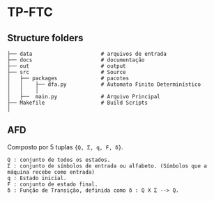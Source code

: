 # TP-FTC

## Structure folders

    ├── data                      # arquivos de entrada
    ├── docs                      # documentação 
    ├── out                       # output              
    ├── src                       # Source    
    │   ├── packages              # pacotes
    │   │    ├── dfa.py           # Automato Finito Determinístico    
    │   │    │
    │   ├──  main.py              # Arquivo Principal
    ├── Makefile                  # Build Scripts       
    │   


## AFD

Composto por 5 tuplas `{Q, Σ, q, F, δ}`. 

    Q : conjunto de todos os estados.
    Σ : conjunto de símbolos de entrada ou alfabeto. (Símbolos que a máquina recebe como entrada)
    q : Estado inicial.
    F : conjunto de estado final.
    δ : Função de Transição, definida como δ : Q X Σ --> Q.